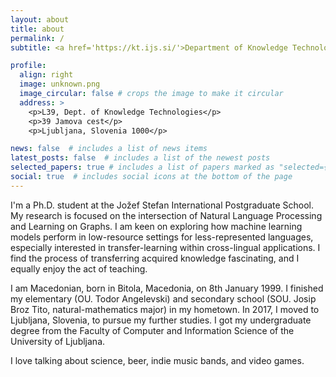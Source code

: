 ```yaml
---
layout: about
title: about
permalink: /
subtitle: <a href='https://kt.ijs.si/'>Department of Knowledge Technologies, Jožef Stefan Institute, Slovenia</a>.

profile:
  align: right
  image: unknown.png
  image_circular: false # crops the image to make it circular
  address: >
    <p>L39, Dept. of Knowledge Technologies</p>
    <p>39 Jamova cest</p>
    <p>Ljubljana, Slovenia 1000</p>

news: false  # includes a list of news items
latest_posts: false  # includes a list of the newest posts
selected_papers: true # includes a list of papers marked as "selected={true}"
social: true  # includes social icons at the bottom of the page
---
```


I'm a Ph.D. student at the Jožef Stefan International Postgraduate School. My research is focused on the intersection of Natural Language Processing and Learning on Graphs. I am keen on exploring how machine learning models perform in low-resource settings for less-represented languages, especially interested in transfer-learning within cross-lingual applications. I find the process of transferring acquired knowledge fascinating, and I equally enjoy the act of teaching.

I am Macedonian, born in Bitola, Macedonia, on 8th January 1999. I finished my elementary (OU. Todor Angelevski) and secondary school (SOU. Josip Broz Tito, natural-mathematics major) in my hometown. In 2017, I moved to Ljubljana, Slovenia, to pursue my further studies. I got my undergraduate degree from the Faculty of Computer and Information Science of the University of Ljubljana.

I love talking about science, beer, indie music bands, and video games.